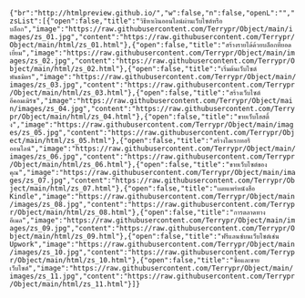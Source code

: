 `{"br":"http://htmlpreview.github.io/","w":false,"n":false,"openL":"","zsList":[{"open":false,"title":"วิธีหาเงินออนไลน์ผ่านเว็บไซต์หรือบล็อก","image":"https://raw.githubusercontent.com/Terrypr/Object/main/images/zs_01.jpg","content":"https://raw.githubusercontent.com/Terrypr/Object/main/html/zs_01.html"},{"open":false,"title":"สร้างรายได้ด้วยบล็อกที่ยอดเยี่ยม","image":"https://raw.githubusercontent.com/Terrypr/Object/main/images/zs_02.jpg","content":"https://raw.githubusercontent.com/Terrypr/Object/main/html/zs_02.html"},{"open":false,"title":"เริ่มต้นเว็บไซต์พันธมิตร","image":"https://raw.githubusercontent.com/Terrypr/Object/main/images/zs_03.jpg","content":"https://raw.githubusercontent.com/Terrypr/Object/main/html/zs_03.html"},{"open":false,"title":"สร้างเว็บไซต์อีคอมเมิร์ซ","image":"https://raw.githubusercontent.com/Terrypr/Object/main/images/zs_04.jpg","content":"https://raw.githubusercontent.com/Terrypr/Object/main/html/zs_04.html"},{"open":false,"title":"ขายเว็บโฮสติ้ง","image":"https://raw.githubusercontent.com/Terrypr/Object/main/images/zs_05.jpg","content":"https://raw.githubusercontent.com/Terrypr/Object/main/html/zs_05.html"},{"open":false,"title":"สร้างไดเรกทอรีออนไลน์","image":"https://raw.githubusercontent.com/Terrypr/Object/main/images/zs_06.jpg","content":"https://raw.githubusercontent.com/Terrypr/Object/main/html/zs_06.html"},{"open":false,"title":"ขายเว็บไซต์ของคุณ","image":"https://raw.githubusercontent.com/Terrypr/Object/main/images/zs_07.jpg","content":"https://raw.githubusercontent.com/Terrypr/Object/main/html/zs_07.html"},{"open":false,"title":"เผยแพร่หนังสือ Kindle","image":"https://raw.githubusercontent.com/Terrypr/Object/main/images/zs_08.jpg","content":"https://raw.githubusercontent.com/Terrypr/Object/main/html/zs_08.html"},{"open":false,"title":"การตลาดทางอีเมล","image":"https://raw.githubusercontent.com/Terrypr/Object/main/images/zs_09.jpg","content":"https://raw.githubusercontent.com/Terrypr/Object/main/html/zs_09.html"},{"open":false,"title":"ฟรีแลนซ์บนเว็บไซต์เช่น Upwork","image":"https://raw.githubusercontent.com/Terrypr/Object/main/images/zs_10.jpg","content":"https://raw.githubusercontent.com/Terrypr/Object/main/html/zs_10.html"},{"open":false,"title":"ซื้อและขายเว็บไซต์","image":"https://raw.githubusercontent.com/Terrypr/Object/main/images/zs_11.jpg","content":"https://raw.githubusercontent.com/Terrypr/Object/main/html/zs_11.html"}]}`
